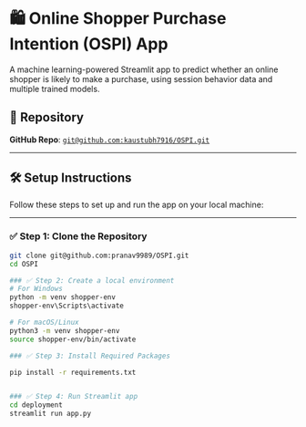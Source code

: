 # 🛍️ Online Shopper Purchase Intention (OSPI) App

A machine learning-powered Streamlit app to predict whether an online shopper is likely to make a purchase, using session behavior data and multiple trained models.



## 🔗 Repository

**GitHub Repo**: [`git@github.com:kaustubh7916/OSPI.git`](git@github.com:kaustubh7916/OSPI.git)

---

## 🛠️ Setup Instructions

Follow these steps to set up and run the app on your local machine:

---

### ✅ Step 1: Clone the Repository

```bash
git clone git@github.com:pranav9989/OSPI.git
cd OSPI

### ✅ Step 2: Create a local environment
# For Windows
python -m venv shopper-env
shopper-env\Scripts\activate

# For macOS/Linux
python3 -m venv shopper-env
source shopper-env/bin/activate

### ✅ Step 3: Install Required Packages

pip install -r requirements.txt


### ✅ Step 4: Run Streamlit app
cd deployment
streamlit run app.py
